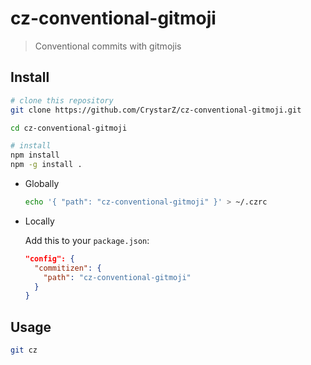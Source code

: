 # cz-conventional-gitmoji

> Conventional commits with gitmojis

## Install

```bash
# clone this repository
git clone https://github.com/CrystarZ/cz-conventional-gitmoji.git

cd cz-conventional-gitmoji

# install
npm install
npm -g install .
```

- Globally

  ```bash
  echo '{ "path": "cz-conventional-gitmoji" }' > ~/.czrc
  ```

- Locally

  Add this to your `package.json`:

  ```json
  "config": {
    "commitizen": {
      "path": "cz-conventional-gitmoji"
    }
  }
  ```

## Usage

```sh
git cz
```
